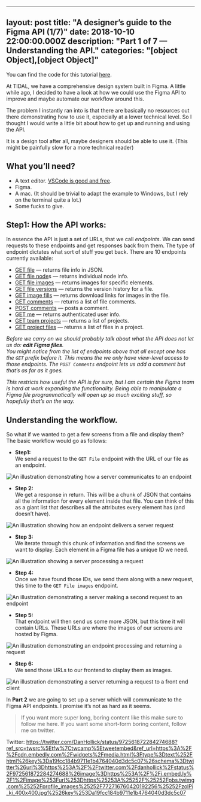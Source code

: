 
---
layout: post
title: "A designer’s guide to the Figma API (1/7)"
date: 2018-10-10 22:00:00.000Z
description: "Part 1 of 7 — Understanding the API."
categories: "[object Object],[object Object]"
---

You can find the code for this tutorial [here](https://github.com/danhollick/FigmaAPIThing).

At TIDAL, we have a comprehensive design system built in Figma. A little while ago, I decided to have a look at how we could use the Figma API to improve and maybe automate our workflow around this.

The problem I instantly ran into is that there are basically no resources out there demonstrating how to use it, especially at a lower technical level. So I thought I would write a little bit about how to get up and running and using the API.

It is a design tool after all, maybe designers should be able to use it. (This might be painfully slow for a more technical reader)





## What you’ll need?

* A text editor. [VSCode is good and free](https://code.visualstudio.com/).
* Figma.
* A mac. (It should be trivial to adapt the example to Windows, but I rely on the terminal quite a lot.)
* Some fucks to give.

## 

## 

## Step1: How the API works:

In essence the API is just a set of URLs, that we call _endpoints_. We can send requests to these endpoints and get responses back from them. The type of endpoint dictates what sort of stuff you get back. There are 10 endpoints currently available:

* [GET file](https://www.figma.com/developers/docs#files-endpoint) — returns file info in JSON.
* [GET file node](https://www.figma.com/developers/docs#nodes-endpoint)s — returns individual node info.
* [GET file images](https://www.figma.com/developers/docs#images-endpoint) — returns images for specific elements.
* [GET file versions](https://www.figma.com/developers/docs#get-file-versions-endpoint) — returns the version history for a file.
* [GET image fills](https://www.figma.com/developers/docs#get-image-fills-endpoint) — returns download links for images in the file.
* [GET comments](https://www.figma.com/developers/docs#get-comments-endpoint) — returns a list of file comments.
* [POST comments](https://www.figma.com/developers/docs#post-comments-endpoint) — posts a comment.
* [GET me](https://www.figma.com/developers/docs#get-me-endpoint) — returns authenticated user info.
* [GET team projects](https://www.figma.com/developers/docs#get-team-projects-endpoint) — returns a list of projects.
* [GET project files](https://www.figma.com/developers/docs#get-project-files-endpoint) — returns a list of files in a project.

_Before we carry on we should probably talk about what the API does not let us do:_ _**edit Figma files**._  
_You might notice from the list of endpoints above that all except one has the_ _`GET`_ _prefix before it. This means the we only have view-level access to those endpoints. The_ _`POST Comments`_ _endpoint lets us add a comment but that’s as far as it goes._

_This restricts how useful the API is for sure, but I am certain the Figma team is hard at work expanding the functionality. Being able to manipulate a Figma file programmatically will open up so much exciting stuff, so hopefully that’s on the way._





## Understanding the workflow.

So what if we wanted to get a few screens from a file and display them? The basic workflow would go as follows:

* **Step1:**  
We send a request to the `GET File` endpoint with the URL of our file as an endpoint.

![An illustration demonstrating how a server communicates to an endpoint](https://cdn.sanity.io/images/h2w4qpx8/production/d1a1cae1ad398e9e0a1dffb1df820f74fb093599-700x236.png)

* **Step 2:**  
We get a response in return. This will be a chunk of JSON that contains all the information for every element inside that file. You can think of this as a giant list that describes all the attributes every element has (and doesn’t have).  


![An illustration showing how an endpoint delivers a server request](https://cdn.sanity.io/images/h2w4qpx8/production/45feb6115d19d9543bc4c9ecf47bf0eb1e4c58db-700x236.png)

* **Step 3:**  
We iterate through this chunk of information and find the screens we want to display. Each element in a Figma file has a unique ID we need.

![An illustration showing a server processing a request](https://cdn.sanity.io/images/h2w4qpx8/production/098c5c074d24db5f26788a02e7b13dfc2c177d14-700x236.png)

* **Step 4:**  
Once we have found those IDs, we send them along with a new request, this time to the `GET File images` endpoint.

![An illustration demonstrating a server making a second request to an endpoint](https://cdn.sanity.io/images/h2w4qpx8/production/f49ab368054f7071997b861ed874c160ee243148-700x236.png)

* **Step 5:**  
That endpoint will then send us some more JSON, but this time it will contain URLs. These URLs are where the images of our screens are hosted by Figma.

![An illustration demonstrating an endpoint processing and returning a request](https://cdn.sanity.io/images/h2w4qpx8/production/a9b6d58a83ec13fabfc65b24a6abce7d3640dcde-700x236.png)

* **Step 6:**  
We send those URLs to our frontend to display them as images.

![An illustration demonstrating a server returning a request to a front end client](https://cdn.sanity.io/images/h2w4qpx8/production/0cb02e57a91452f129b9b54420b71e96bf4b5ae5-700x236.png)

In **Part 2** we are going to set up a server which will communicate to the Figma API endpoints. I promise it’s not as hard as it seems.



> If you want more super long, boring content like this make sure to follow me here. If you want some short-form boring content, follow me on twitter.

Twitter: https://twitter.com/DanHollick/status/972561872284274688?ref_src=twsrc%5Etfw%7Ctwcamp%5Etweetembed&ref_url=https%3A%2F%2Fcdn.embedly.com%2Fwidgets%2Fmedia.html%3Ftype%3Dtext%252Fhtml%26key%3Da19fcc184b9711e1b4764040d3dc5c07%26schema%3Dtwitter%26url%3Dhttps%253A%2F%2Ftwitter.com%2Fdanhollick%2Fstatus%2F972561872284274688%26image%3Dhttps%253A%2F%2Fi.embed.ly%2F1%2Fimage%253Furl%253Dhttps%25253A%25252F%25252Fpbs.twimg.com%25252Fprofile_images%25252F772716760420192256%25252FzolPi_ki_400x400.jpg%2526key%253Da19fcc184b9711e1b4764040d3dc5c07
